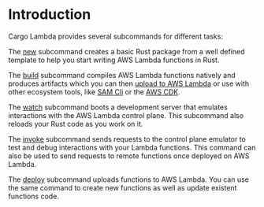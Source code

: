 # Introduction

Cargo Lambda provides several subcommands for different tasks:

The [new](/commands/new) subcommand creates a basic Rust package from a well defined template to help you start writing AWS Lambda functions in Rust.

The [build](/commands/build) subcommand compiles AWS Lambda functions natively and produces artifacts which you can then [upload to AWS Lambda](/commands/deploy) or use with other ecosystem tools, like [SAM Cli](https://github.com/aws/aws-sam-cli) or the [AWS CDK](https://github.com/aws/aws-cdk).

The [watch](/commands/watch) subcommand boots a development server that emulates interactions with the AWS Lambda control plane. This subcommand also reloads your Rust code as you work on it.

The [invoke](/commands/invoke) subcommand sends requests to the control plane emulator to test and debug interactions with your Lambda functions. This command can also be used to send requests to remote functions once deployed on AWS Lambda.

The [deploy](/commands/deploy) subcommand uploads functions to AWS Lambda. You can use the same command to create new functions as well as update existent functions code.
